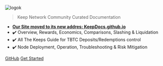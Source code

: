 <!-- _coverpage.md -->
<!--[a ver](assets/images/keepdocgraf.jpg)>
<!-- [logo](https://miro.medium.com/max/1400/1*a1rZEF1awSz0wsKdL9SuGw.jpeg)-->
![logok](https://user-images.githubusercontent.com/68087535/97370162-2713da80-188d-11eb-9a2a-4a48caac102b.png)

> Keep Network
> Community Curated Documentation

- **[Our Site moved to its new addres: KeepDocs.github.io](https://keepdocs.github.io/)**
- :heavy_check_mark: Overview, Rewards, Economics, Comparisons, Slashing & Liquidation
- :heavy_check_mark: All The Keeps Guide for TBTC Deposits/Redemptions control
- :heavy_check_mark: Node Deployment, Operation, Troubleshooting & Risk Mitigation


[GitHub](https://github.com/Estebank97/Keep-Node-Docs/)
[Get Started](basics/start.md)
